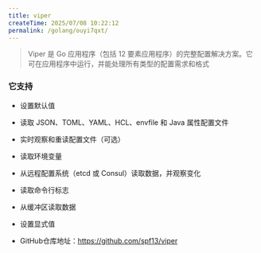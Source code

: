 ```yaml
---
title: viper
createTime: 2025/07/08 10:22:12
permalink: /golang/ouyi7qxt/
---
```

> Viper 是 Go 应用程序（包括 12 要素应用程序）的完整配置解决方案。它可在应用程序中运行，并能处理所有类型的配置需求和格式

### 它支持

- 设置默认值
- 读取 JSON、TOML、YAML、HCL、envfile 和 Java 属性配置文件
- 实时观察和重读配置文件（可选）
- 读取环境变量
- 从远程配置系统（etcd 或 Consul）读取数据，并观察变化
- 读取命令行标志
- 从缓冲区读取数据
- 设置显式值


- GitHub仓库地址：https://github.com/spf13/viper